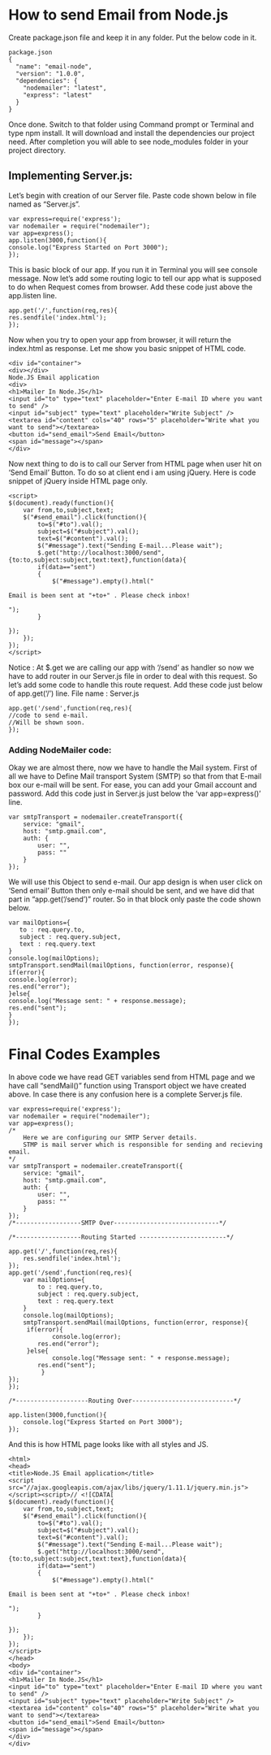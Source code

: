 # How to send Email from Node.js


Create package.json file and keep it in any folder. Put the below code in it.

```
package.json
{
  "name": "email-node",
  "version": "1.0.0",
  "dependencies": {
    "nodemailer": "latest",
    "express": "latest"
  }
}
```

Once done. Switch to that folder using Command prompt or Terminal and type npm install. It will download and install the dependencies our project need. After completion you will able to see node_modules folder in your project directory.



## Implementing Server.js:
Let’s begin with creation of our Server file. Paste code shown below in file named as “Server.js”.

```
var express=require('express');
var nodemailer = require("nodemailer");
var app=express();
app.listen(3000,function(){
console.log("Express Started on Port 3000");
});
```

This is basic block of our app. If you run it in Terminal you will see console message. Now let’s add some routing logic to tell our app what is supposed to do when Request comes from browser. Add these code just above the app.listen line.

```
app.get('/',function(req,res){
res.sendfile('index.html');
});
```

Now when you try to open your app from browser, it will return the index.html as response. Let me show you basic snippet of HTML code.
```
<div id="container">
<div></div>
Node.JS Email application
<div>
<h1>Mailer In Node.JS</h1>
<input id="to" type="text" placeholder="Enter E-mail ID where you want to send" />
<input id="subject" type="text" placeholder="Write Subject" />
<textarea id="content" cols="40" rows="5" placeholder="Write what you want to send"></textarea>
<button id="send_email">Send Email</button>
<span id="message"></span>
</div>
```

Now next thing to do is to call our Server from HTML page when user hit on ‘Send Email’ Button. To do so at client end i am using jQuery. Here is code snippet of jQuery inside HTML page only.
```
<script>
$(document).ready(function(){
    var from,to,subject,text;
    $("#send_email").click(function(){      
        to=$("#to").val();
        subject=$("#subject").val();
        text=$("#content").val();
        $("#message").text("Sending E-mail...Please wait");
        $.get("http://localhost:3000/send",{to:to,subject:subject,text:text},function(data){
        if(data=="sent")
        {
            $("#message").empty().html("

Email is been sent at "+to+" . Please check inbox!

");
        }

});
    });
});
</script>
```


Notice : At $.get we are calling our app with ‘/send’ as handler so now we have to add router in our Server.js file in order to deal with this request. So let’s add some code to handle this route request. Add these code just below of app.get(‘/’) line. File name : Server.js
```
app.get('/send',function(req,res){
//code to send e-mail.
//Will be shown soon.
});
```

### Adding NodeMailer code:
Okay we are almost there, now we have to handle the Mail system. First of all we have to Define Mail transport System (SMTP) so that from that E-mail box our e-mail will be sent. For ease, you can add your Gmail account and password. Add this code just in Server.js just below the ‘var app=express()’ line.
```
var smtpTransport = nodemailer.createTransport({
    service: "gmail",
    host: "smtp.gmail.com",
    auth: {
        user: "",
        pass: ""
    }
});
```


We will use this Object to send e-mail. Our app design is when user click on ‘Send email’ Button then only e-mail should be sent, and we have did that part in “app.get(‘/send’)” router. So in that block only paste the code shown below.
```
var mailOptions={
   to : req.query.to,
   subject : req.query.subject,
   text : req.query.text
}
console.log(mailOptions);
smtpTransport.sendMail(mailOptions, function(error, response){
if(error){
console.log(error);
res.end("error");
}else{
console.log("Message sent: " + response.message);
res.end("sent");
}
});
```

# Final Codes Examples
In above code we have read GET variables send from HTML page and we have call “sendMail()” function using Transport object we have created above. In case there is any confusion here is a complete Server.js file.
```
var express=require('express');
var nodemailer = require("nodemailer");
var app=express();
/*
    Here we are configuring our SMTP Server details.
    STMP is mail server which is responsible for sending and recieving email.
*/
var smtpTransport = nodemailer.createTransport({
    service: "gmail",
    host: "smtp.gmail.com",
    auth: {
        user: "",
        pass: ""
    }
});
/*------------------SMTP Over-----------------------------*/

/*------------------Routing Started ------------------------*/

app.get('/',function(req,res){
    res.sendfile('index.html');
});
app.get('/send',function(req,res){
    var mailOptions={
        to : req.query.to,
        subject : req.query.subject,
        text : req.query.text
    }
    console.log(mailOptions);
    smtpTransport.sendMail(mailOptions, function(error, response){
     if(error){
            console.log(error);
        res.end("error");
     }else{
            console.log("Message sent: " + response.message);
        res.end("sent");
         }
});
});

/*--------------------Routing Over----------------------------*/

app.listen(3000,function(){
    console.log("Express Started on Port 3000");
});
```

And this is how HTML page looks like with all styles and JS.
```
<html>
<head>
<title>Node.JS Email application</title>
<script src="//ajax.googleapis.com/ajax/libs/jquery/1.11.1/jquery.min.js"></script><script>// <![CDATA[
$(document).ready(function(){
    var from,to,subject,text;
    $("#send_email").click(function(){      
        to=$("#to").val();
        subject=$("#subject").val();
        text=$("#content").val();
        $("#message").text("Sending E-mail...Please wait");
        $.get("http://localhost:3000/send",{to:to,subject:subject,text:text},function(data){
        if(data=="sent")
        {
            $("#message").empty().html("

Email is been sent at "+to+" . Please check inbox!

");
        }

});
    });
});
</script>
</head>
<body>
<div id="container">
<h1>Mailer In Node.JS</h1>
<input id="to" type="text" placeholder="Enter E-mail ID where you want to send" />
<input id="subject" type="text" placeholder="Write Subject" />
<textarea id="content" cols="40" rows="5" placeholder="Write what you want to send"></textarea>
<button id="send_email">Send Email</button>
<span id="message"></span>
</div>
</div>
```
